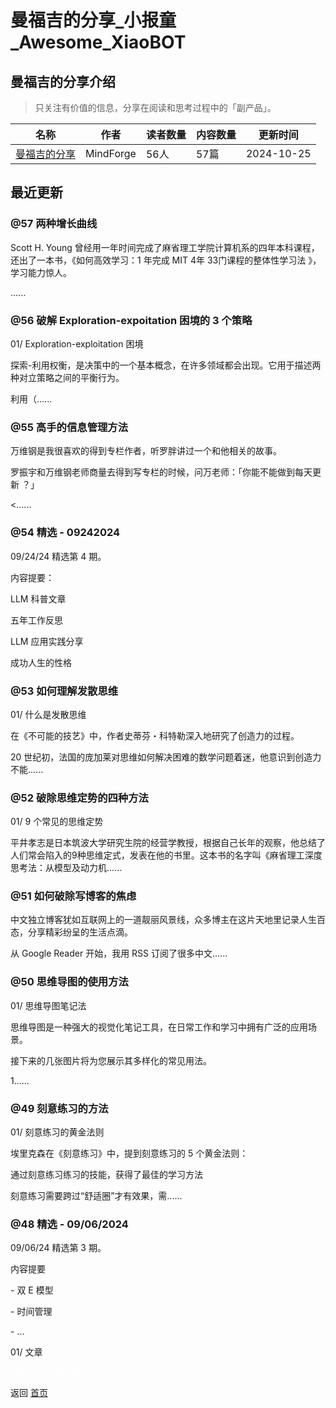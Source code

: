 # 曼福吉的分享_小报童_Awesome_XiaoBOT

## 曼福吉的分享介绍
> 只关注有价值的信息，分享在阅读和思考过程中的「副产品」。  
  


|名称|作者|读者数量|内容数量|更新时间|
|---|---|---|---|---|
|[曼福吉的分享](https://xiaobot.net/p/MindForge?refer=9c3f1c95-a052-465a-9902-f6d75080262a)|MindForge|56人|57篇|2024-10-25|

## 最近更新
### @57 两种增长曲线

Scott H. Young 曾经用一年时间完成了麻省理工学院计算机系的四年本科课程，还出了一本书，《如何高效学习：1 年完成 MIT 4年
33门课程的整体性学习法 》，学习能力惊人。

......

### @56 破解 Exploration-expoitation 困境的 3 个策略

01/ Exploration-exploitation 困境

探索-利用权衡，是决策中的一个基本概念，在许多领域都会出现。它用于描述两种对立策略之间的平衡行为。

利用（......

### @55 高手的信息管理方法

万维钢是我很喜欢的得到专栏作者，听罗胖讲过一个和他相关的故事。

罗振宇和万维钢老师商量去得到写专栏的时候，问万老师：「你能不能做到每天更新 ？」

<......

### @54 精选 - 09242024

09/24/24 精选第 4 期。

内容提要：

LLM 科普文章

五年工作反思

LLM 应用实践分享

成功人生的性格

### @53 如何理解发散思维

01/ 什么是发散思维

在《不可能的技艺》中，作者史蒂芬・科特勒深入地研究了创造力的过程。

20 世纪初，法国的庞加莱对思维如何解决困难的数学问题着迷，他意识到创造力不能......

### @52 破除思维定势的四种方法

01/ 9 个常见的思维定势

平井孝志是日本筑波大学研究生院的经营学教授，根据自己长年的观察，他总结了人们常会陷入的9种思维定式，发表在他的书里。这本书的名字叫《麻省理工深度思考法：从模型及动力机......

### @51 如何破除写博客的焦虑

中文独立博客犹如互联网上的一道靓丽风景线，众多博主在这片天地里记录人生百态，分享精彩纷呈的生活点滴。

从 Google Reader 开始，我用 RSS 订阅了很多中文......

### @50 思维导图的使用方法

01/ 思维导图笔记法

思维导图是一种强大的视觉化笔记工具，在日常工作和学习中拥有广泛的应用场景。

接下来的几张图片将为您展示其多样化的常见用法。

1......

### @49 刻意练习的方法

01/ 刻意练习的黄金法则

埃里克森在《刻意练习》中，提到刻意练习的 5 个黄金法则：

通过刻意练习练习的技能，获得了最佳的学习方法

刻意练习需要跨过“舒适圈”才有效果，需......

### @48 精选 - 09/06/2024

09/06/24 精选第 3 期。

内容提要

\- 双 E 模型

\- 时间管理

\- ...

01/ 文章


<a href="https://github.com/Reno9527/awesome-xiaobot" style="color: white; text-decoration: none;">awesome-xiaobot</a>

返回 [首页](../README.md)

